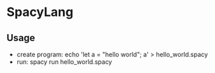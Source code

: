 # SpacyLang

## Usage
* create program: echo 'let a = "hello world"; a' > hello_world.spacy
* run: spacy run hello_world.spacy